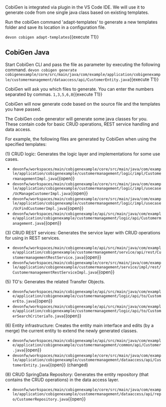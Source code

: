 CobiGen is integrated via plugin in the VS Code IDE. We will use it to generate code from one single java class based on existing templates.


Run the cobiGen command 'adapt-templates' to generate a new templates folder and save its location in a configuration file.

`devon cobigen adapt-templates`{{execute T1}}




## CobiGen Java


Start CobiGen CLI and pass the file as parameter by executing the following command.
`devon cobigen generate cobigenexample/core/src/main/java/com/example/application/cobigenexample/customermanagement/dataaccess/api/CustomerEntity.java`{{execute T1}}

CobiGen will ask you which files to generate. You can enter the numbers separated by commas. 
`1,3,5,6,8`{{execute T1}}

CobiGen will now generate code based on the source file and the templates you have passed.


The CobiGen code generator will generate some java classes for you. These contain code for basic CRUD operations, REST service handling and data access.

For example, the following files are generated by CobiGen when using the specified templates:

(1) CRUD logic: Generates the logic layer and implementations for some use cases.
- `devonfw/workspaces/main/cobigenexample/core/src/main/java/com/example/application/cobigenexample/customermanagement/logic/impl/CustomermanagementImpl.java`{{open}}
- `devonfw/workspaces/main/cobigenexample/core/src/main/java/com/example/application/cobigenexample/customermanagement/logic/impl/usecase/UcManageCustomerImpl.java`{{open}}
- `devonfw/workspaces/main/cobigenexample/core/src/main/java/com/example/application/cobigenexample/customermanagement/logic/impl/usecase/UcFindCustomerImpl.java`{{open}}
- `devonfw/workspaces/main/cobigenexample/api/src/main/java/com/example/application/cobigenexample/customermanagement/logic/api/Customermanagement.java`{{open}}

(3) CRUD REST services: Generates the service layer with CRUD operations for using in REST services.
- `devonfw/workspaces/main/cobigenexample/api/src/main/java/com/example/application/cobigenexample/customermanagement/service/api/rest/CustomermanagementRestService.java`{{open}}
- `devonfw/workspaces/main/cobigenexample/core/src/main/java/com/example/application/cobigenexample/customermanagement/service/impl/rest/CustomermanagementRestServiceImpl.java`{{open}}

(5) TO&#39;s: Generates the related Transfer Objects.
- `devonfw/workspaces/main/cobigenexample/api/src/main/java/com/example/application/cobigenexample/customermanagement/logic/api/to/CustomerEto.java`{{open}}
- `devonfw/workspaces/main/cobigenexample/api/src/main/java/com/example/application/cobigenexample/customermanagement/logic/api/to/CustomerSearchCriteriaTo.java`{{open}}

(6) Entity infrastructure: Creates the entity main interface and edits (by a merge) the current entity to extend the newly generated classes.
- `devonfw/workspaces/main/cobigenexample/api/src/main/java/com/example/application/cobigenexample/customermanagement/common/api/Customer.java`{{open}}
- `devonfw/workspaces/main/cobigenexample/core/src/main/java/com/example/application/cobigenexample/customermanagement/dataaccess/api/CustomerEntity.java`{{open}} (changed)

(8) CRUD SpringData Repository: Generates the entity repository (that contains the CRUD operations) in the data access layer.
- `devonfw/workspaces/main/cobigenexample/core/src/main/java/com/example/application/cobigenexample/customermanagement/dataaccess/api/repo/CustomerRepository.java`{{open}}
